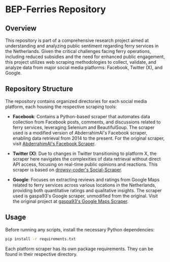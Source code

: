 # BEP-Ferries Repository

## Overview

This repository is part of a comprehensive research project aimed at understanding and analyzing public sentiment regarding ferry services in the Netherlands. Given the critical challenges facing ferry operations, including reduced subsidies and the need for enhanced public engagement, this project utilizes web scraping methodologies to collect, validate, and analyze data from major social media platforms: Facebook, Twitter (X), and Google.

## Repository Structure

The repository contains organized directories for each social media platform, each housing the respective scraping tools:

- **Facebook**: Contains a Python-based scraper that automates data collection from Facebook posts, comments, and discussions related to ferry services, leveraging Selenium and BeautifulSoup. The scraper used is a modified version of AbderrahimAl's Facebook scraper, enabling data retrieval from 2014 to the present. For the original scraper, visit [AbderrahimAl's Facebook Scraper](https://github.com/AbderrahimAl/Facebook-Scraper/tree/main).
  
- **Twitter (X)**: Due to changes in Twitter transitioning to platform X, the scraper here navigates the complexities of data retrieval without direct API access, focusing on real-time public opinions and reactions. This scraper is based on [drowsy-coder's Social-Scraper](https://github.com/drowsy-coder/Social-Scraper).
  
- **Google**: Focuses on extracting reviews and ratings from Google Maps related to ferry services across various locations in the Netherlands, providing both quantitative ratings and qualitative insights. The scraper used is gaspa93's Google scraper, unmodified from the original. Visit the original project at [gaspa93's Google Maps Scraper](https://github.com/gaspa93/googlemaps-scraper).




## Usage

Before running any scripts, install the necessary Python dependencies:

```sh
pip install -r requirements.txt

```
Each platform scraper has its own package requirements. They can be found in their respective directory.